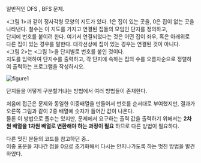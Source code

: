 

일반적인 DFS , BFS 문제.

<그림 1>과 같이 정사각형 모양의 지도가 있다. 1은 집이 있는 곳을, 0은 집이 없는 곳을 나타낸다. 철수는 이 지도를 가지고 연결된 집들의 모임인 단지를 정의하고,   
단지에 번호를 붙이려 한다. 여기서 연결되었다는 것은 어떤 집이 좌우, 혹은 아래위로 다른 집이 있는 경우를 말한다. 대각선상에 집이 있는 경우는 연결된 것이 아니다.   
<그림 2>는 <그림 1>을 단지별로 번호를 붙인 것이다.    
지도를 입력하여 단지수를 출력하고, 각 단지에 속하는 집의 수를 오름차순으로 정렬하여 출력하는 프로그램을 작성하시오.   

![figure1](https://www.acmicpc.net/upload/images/ITVH9w1Gf6eCRdThfkegBUSOKd.png)
   
   
단지들을 어떻게 구분할거냐는 방법에서 여러 방법들이 존재한다.   
   
처음에 접근은 문제와 동일한 이중배열을 만들어서 번호를 순서대로 부여했지만, 결과가 오른쪽 그림과 같이 2중 배열에 숫자가 들어간 값이 나온다.    
물론 이 방법으로 풀수는 있지만, 문제에서 요구하는 출력 값을 출력하기 위해서는 **2차원 배열을 1차원 배열로 변환해야 하는 과정이 필요** 하므로 다른 방법이 필요하다.   
   
다른 멋진 분들의 코드를 참고하던 중..   
이중 포문을 지나간 점을 0으로 초기화해서 다시는 안지나가도록 하는 멋진 방법을 발견하였다.   



